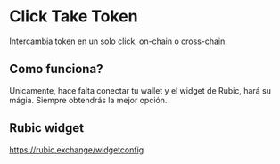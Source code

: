 # Click Take Token

Intercambia token en un solo click, on-chain o cross-chain.

## Como funciona?

Unicamente, hace falta conectar tu wallet y el widget de Rubic, hará su mágia. Siempre obtendrás la mejor opción.

## Rubic widget

https://rubic.exchange/widgetconfig

